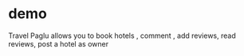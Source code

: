 # demo
Travel Paglu allows you to book hotels , comment , add reviews, read reviews, post a hotel as owner
